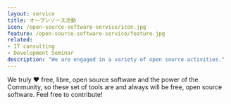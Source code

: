 ```yaml
---
layout: service
title: オープンソース活動
icon: /open-source-software-service/icon.jpg
feature: /open-source-software-service/feature.jpg
related: 
- IT consulting
- Development Seminar
description: "We are engaged in a variety of open source activities."
---
```

We truly ♥ free, libre, open source software and the power of the Community, so these set of tools are and always will be free, open source software. Feel free to contribute!